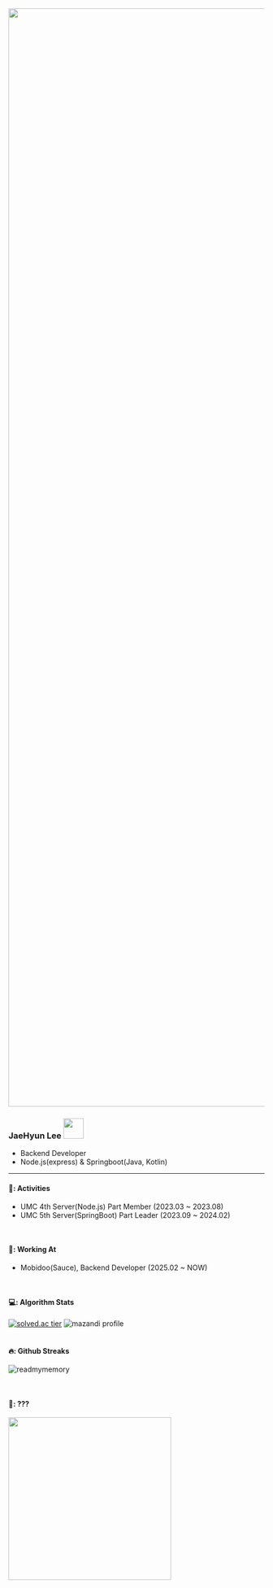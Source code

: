 <div align="center"> 

<!-- ![배경](https://github.com/ReadMyMemory/ReadMyMemory/assets/122192096/88a5270b-5072-4f11-ae8e-cad6cbd0d92f) -->
<!-- ![2024 9월 달력](https://github.com/user-attachments/assets/62ca0552-1019-4fa9-8aa4-0479d5b71478) -->
<!-- ![2024 10월 달력](https://github.com/user-attachments/assets/5a25a878-861c-4c7f-a2f8-e20c1f360bce) -->
<!-- ![2024 11월 달력](https://github.com/user-attachments/assets/d6581647-51b0-4a63-a143-0458985cc624) -->
<!-- ![2024 12월 달력](https://github.com/user-attachments/assets/a612c81b-e938-4946-9112-84d199eff427) -->
<!-- ![2025 1월 달력](https://github.com/user-attachments/assets/14ea963b-1a5b-44c1-b638-ecf45bb9d59d) -->
<!-- ![2025 2월 달력](https://github.com/user-attachments/assets/d37f395f-9b66-44c9-8eda-13f25350ebd7) -->
<!-- ![2025 3월 달력](https://github.com/user-attachments/assets/204c965e-a5c1-4ce3-adcf-8b789ea1d666) -->
<!-- ![2025 4월 달력](https://github.com/user-attachments/assets/00ac4899-495c-4a33-bd27-f9869929c426) -->
<!-- ![2025 5월 달력](https://github.com/user-attachments/assets/8f64723b-b34c-4d9f-9ea0-5a5bfc2bb0fc) -->
<!-- ![2025 6월 달력](https://github.com/user-attachments/assets/46a3492c-5a99-450f-8a24-625f6ea5671c) -->
<!-- ![2025 7월 달력](https://github.com/user-attachments/assets/fdb4b95d-be31-4376-899d-5385730981d8) -->
<img width="3840" height="2160" alt="image" src="https://github.com/user-attachments/assets/005ddd93-4996-47f9-83c8-1e6ecb0d49c3" />





</div>


<!-- <img src="https://github.com/user-attachments/assets/21fe77a1-78e6-436f-ba66-453088579ad7" width="30">  -->




### JaeHyun Lee <img src="https://github.com/user-attachments/assets/cfafb77f-a847-4ce2-a2de-7aa439f0ac20" width="40">
- Backend Developer 
- Node.js(express) & Springboot(Java, Kotlin)

<hr>
<!-- <img align="right" alt="PNG" src="https://github.com/ReadMyMemory/ReadMyMemory/assets/122192096/7c944a2d-07f4-4d0f-af5f-68e20b2b361f" width="370"/> -->
<!--   <div align = "left"> -->
<!-- <samp><br>Hey there! </samp><br><br> <samp>I'm currently studying Computer Science and Engineering at Kyonggi University. <br> My passion lies in code analysis, particularly in pursuit of becoming a skilled back-end developer. </samp><br><br> <samp>I enjoy diving into different codebases,<br> examining their structures,<br> and even creating my own code to share with others.<br> I'm all about collaboration and love discussing ways to improve code with fellow enthusiasts. </samp><br><br> <samp>My journey to become a proficient back-end developer is ongoing,<br> and I'm committed to continuous learning and growth in this field! </samp>
  </div> --> 
  

   
####  🏃: Activities
- UMC 4th Server(Node.js) Part Member (2023.03 ~ 2023.08) <br>
- UMC 5th Server(SpringBoot) Part Leader (2023.09 ~ 2024.02)
<br>

 ####  🏢: Working At
- Mobidoo(Sauce), Backend Developer (2025.02 ~ NOW)
<br>

<!-- #### :pencil2: Github Stats


![ReadMyMemory's github stats](https://github-readme-stats.vercel.app/api?username=ReadMyMemory&show_icons=true&theme=transparent&size_weight=1&count_weight=1)
![ReadMyMemory's github stats](https://github-readme-stats.vercel.app/api/top-langs?username=readmymemory&show_icons=true&locale=en&layout=compact)
  <br/>
  <br/>-->

#### 💻: Algorithm Stats
[![solved.ac tier](http://mazassumnida.wtf/api/v2/generate_badge?boj=readmymemory)](https://solved.ac/readmymemory)
![mazandi profile](http://mazandi.herokuapp.com/api?handle=readmymemory&theme=warm)
<br/>
<br/>
  
#### 🔥: Github Streaks
<p><img align="center" src="https://github-readme-streak-stats.herokuapp.com/?user=readmymemory&" alt="readmymemory" /></p>
<br/>

#### 🏁: ???
<!-- <img src="https://github.com/user-attachments/assets/f21c3cfd-9db7-4f13-83e8-9f65c7d2ee70" width="320"> -->
<!-- <img src="https://github.com/user-attachments/assets/f5e86165-96b6-47fa-b155-8d03713f622c" width="220">  -->
<img src="https://github.com/user-attachments/assets/7668e6b9-3f99-4ead-a0b9-82ad0366ccfd" width="320"> 

</div>
  <br/>

